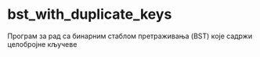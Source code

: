 # bst_with_duplicate_keys
Програм за рад са бинарним стаблом претраживања (BST) које садржи целобројне кључеве
